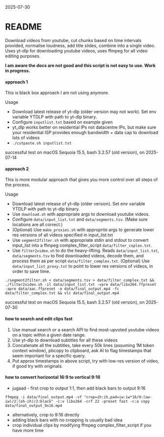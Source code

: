 2025-07-30

# README

Download videos from youtube, cut chunks based on time intervals provided, normalise loudness, add title slides, combine into a single video. Uses yt-dlp for downloading youtube videos, uses ffmpeg for all video editing purposes.

**I am aware the docs are not good and this script is not easy to use. Work in progress.**

#### approach 1

This is black box approach I am not using anymore.

Usage
 - Download latest release of yt-dlp (older version may not work). Set env variable YTDLP with path to yt-dlp binary.
 - Configure `inputlist.txt` based on example given
 - yt_dlp works better on residential IPs not datacentre IPs, but make sure your residential ISP provides enough bandwidth + data cap to download lots of videos 
 - `./cutpaste.sh inputlist.txt`

successful test on macOS Sequoia 15.5, bash 3.2.57 (old version), on 2025-07-14

#### approach 2

This is more modular approach that gives you more control over all steps of the process.

Usage
 - Download latest release of yt-dlp (older version). Set env variable YTDLP with path to yt-dlp binary.
 - Use `download.sh` with appropriate args to download youtube videos.
 - Configure `data/input_list.txt` and `data/segments.tsv`. (Make sure locations are all correct.)
 - (Optional) Use `make_proxies.sh` with approprite args to generate lower res versions of all videos specified in input_list.txt
 - Use `segment2filter.sh` with appropriate stdin and stdout to convert input_list into a ffmpeg complex_filter_script `data/filter_coplex.txt`.
 - Use `filter2video.sh` to do the heavy-lifting. Reads `data/input_list.txt`, `data/segments.tsv` to find downloaded videos, decode them, and process them as per script `data/filter_complex.txt`. (Optional) Use `data/input_list_proxy.txt` to point to lower res versions of videos, in order to save time.

```
./segment2filter.sh < data/segments.tsv > data/filter_complex.txt && ./filter2video.sh -il data/input_list.txt -vpre data/libx264.ffpreset -apre data/aac.ffpreset -o data/final_output.mp4 -fc data/filter_complex.txt && vlc data/final_output.mp4
```

successful test on macOS Sequoia 15.5, bash 3.2.57 (old version), on 2025-07-30

#### how to search and edit clips fast

1. Use manual search or a search API to find most-upvoted youtube videos on a topic within a given date range.
2. Use yt-dlp to download subtitles for all these videos
3. Concatenate all the subtitles, take every 50k lines (assuming 1M token context window), pbcopy to clipboard, ask AI to flag timestamps that seem important for a specific query.
4. Put approx timestamps in above script, try with low-res version of video, if good try with originals.

#### how to convert horizontal 16:9 to vertical 9:16

 - jugaad - first crop to output 1:1, then add black bars to output 9:16
```
ffmpeg -i data/final_output.mp4 -vf "crop=ih:ih,pad=iw:iw*16/9:(ow-iw)/2:(oh-ih)/2:black" -c:v libx264 -crf 22 -preset fast -c:a copy data/final_output_9x16.mp4
```
 - alternatively, crop to 9:16 directly
 - adding black bars with no cropping is usually bad idea
 - crop individual clips by modifying ffmpeg complex_filter_script if you have more time

